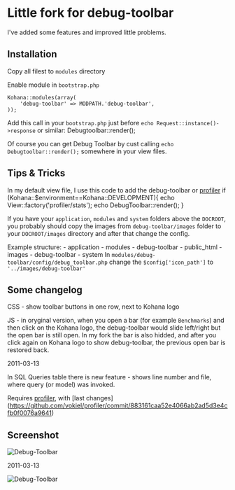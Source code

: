 Little fork for debug-toolbar
=============================
I've added some features and improved little problems.

Installation
------------
Copy all filest to `modules` directory

Enable module in `bootstrap.php` 
	
	Kohana::modules(array(
    	'debug-toolbar' => MODPATH.'debug-toolbar',
	));
	
Add this call in your `bootstrap.php` just before `echo Request::instance()->response`  or similar:
	Debugtoolbar::render();

Of course you can get Debug Toolbar by cust calling `echo Debugtoolbar::render();` somewhere in your view files. 

Tips &amp; Tricks
-----------------
In my default view file, I use this code to add the debug-toolbar or [profiler](https://github.com/vokiel/profiler)
	if (Kohana::$environment==Kohana::DEVELOPMENT){
		echo View::factory('profiler/stats');
		echo DebugToolbar::render();
	}

If you have your `application`, `modules` and `system` folders above the `DOCROOT`, you probably should copy the images from `debug-toolbar/images` folder to your `DOCROOT/images` directory and after that change the config. 

Example structure:
	- application
	- modules
	   - debug-toolbar
	- public_html
	   - images
	      - debug-toolbar
	- system
In `modules/debug-toolbar/config/debug_toolbar.php` change the `$config['icon_path']` to `'../images/debug-toolbar'`

Some changelog
--------------
CSS - show toolbar buttons in one row, next to Kohana logo

JS - in oryginal version, when you open a bar (for example `Benchmarks`) and then click on the Kohana logo, the debug-toolbar would slide left/right but the open bar is still open.
In my fork the bar is also hidded, and after you click again on Kohana logo to show debug-toolbar, the previous open bar is restored back.

2011-03-13

In SQL Queries table there is new feature - shows line number and file, where query (or model) was invoked.  

Requires [profiler](https://github.com/vokiel/profiler), with [last changes] (https://github.com/vokiel/profiler/commit/883161caa52e4066ab2ad5d3e4cfb0f0076a9641)

Screenshot
----------
![Debug-Toolbar](http://img406.imageshack.us/img406/7311/kohana31debugtoolbar.png "Kohana 3.1 Debug-Toolbar")

2011-03-13

![Debug-Toolbar](http://img847.imageshack.us/img847/4726/kohana31dtqueries.png "Kohana 3.1 Debug-Toolbar")
